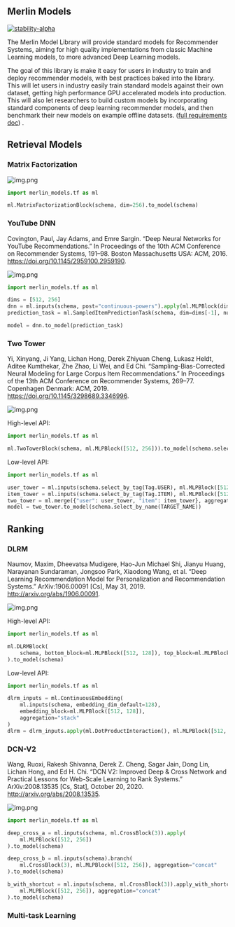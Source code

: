## Merlin Models

[![stability-alpha](https://img.shields.io/badge/stability-alpha-f4d03f.svg)](https://github.com/mkenney/software-guides/blob/master/STABILITY-BADGES.md#alpha)


The Merlin Model Library will provide standard models for Recommender Systems, aiming for high quality implementations
from classic Machine Learning models, to more advanced Deep Learning models.

The goal of this library is make it easy for users in industry to train and deploy recommender models, with best
practices baked into the library. This will let users in industry easily train standard models against their own
dataset, getting high performance GPU accelerated models into production. This will also let researchers to build custom
models by incorporating standard components of deep learning recommender models, and then benchmark their new models on
example offline
datasets. ([full requirements doc](https://docs.google.com/document/d/1fIiDtKW3og85oiw2o4EQTaiBxqBnarBEG8KCY2V6ho8/edit#heading=h.6u157q1g2hrk))
.

## Retrieval Models

### Matrix Factorization

![img.png](docs/img/mf.png)

```python
import merlin_models.tf as ml

ml.MatrixFactorizationBlock(schema, dim=256).to_model(schema)
```

### YouTube DNN

Covington, Paul, Jay Adams, and Emre Sargin. “Deep Neural Networks for YouTube Recommendations.” In Proceedings of the 10th ACM Conference on Recommender Systems, 191–98. Boston Massachusetts USA: ACM, 2016. https://doi.org/10.1145/2959100.2959190.


![img.png](docs/img/youtube-dnn.png)

```python
import merlin_models.tf as ml

dims = [512, 256]
dnn = ml.inputs(schema, post="continuous-powers").apply(ml.MLPBlock(dims))
prediction_task = ml.SampledItemPredictionTask(schema, dim=dims[-1], num_sampled=500)

model = dnn.to_model(prediction_task)
```

### Two Tower

Yi, Xinyang, Ji Yang, Lichan Hong, Derek Zhiyuan Cheng, Lukasz Heldt, Aditee Kumthekar, Zhe Zhao, Li Wei, and Ed Chi.
“Sampling-Bias-Corrected Neural Modeling for Large Corpus Item Recommendations.” In Proceedings of the 13th ACM
Conference on Recommender Systems, 269–77. Copenhagen Denmark: ACM, 2019. https://doi.org/10.1145/3298689.3346996.

![img.png](docs/img/two-tower.png)

High-level API:

```python
import merlin_models.tf as ml

ml.TwoTowerBlock(schema, ml.MLPBlock([512, 256])).to_model(schema.select_by_name(target))
```

Low-level API:

```python
import merlin_models.tf as ml

user_tower = ml.inputs(schema.select_by_tag(Tag.USER), ml.MLPBlock([512, 256]))
item_tower = ml.inputs(schema.select_by_tag(Tag.ITEM), ml.MLPBlock([512, 256]))
two_tower = ml.merge({"user": user_tower, "item": item_tower}, aggregation="cosine")
model = two_tower.to_model(schema.select_by_name(TARGET_NAME))
```

## Ranking

### DLRM

Naumov, Maxim, Dheevatsa Mudigere, Hao-Jun Michael Shi, Jianyu Huang, Narayanan Sundaraman, Jongsoo Park, Xiaodong Wang,
et al. “Deep Learning Recommendation Model for Personalization and Recommendation Systems.” ArXiv:1906.00091 [Cs], May
31, 2019. http://arxiv.org/abs/1906.00091.

![img.png](docs/img/dlrm.png)

High-level API:

```python
import merlin_models.tf as ml

ml.DLRMBlock(
    schema, bottom_block=ml.MLPBlock([512, 128]), top_block=ml.MLPBlock([512, 128])
).to_model(schema)
```

Low-level API:

```python
import merlin_models.tf as ml

dlrm_inputs = ml.ContinuousEmbedding(
    ml.inputs(schema, embedding_dim_default=128),
    embedding_block=ml.MLPBlock([512, 128]), 
    aggregation="stack"
)
dlrm = dlrm_inputs.apply(ml.DotProductInteraction(), ml.MLPBlock([512, 128]))
  ```

### DCN-V2

Wang, Ruoxi, Rakesh Shivanna, Derek Z. Cheng, Sagar Jain, Dong Lin, Lichan Hong, and Ed H. Chi. “DCN V2: Improved Deep &
Cross Network and Practical Lessons for Web-Scale Learning to Rank Systems.” ArXiv:2008.13535 [Cs, Stat], October 20, 2020. http://arxiv.org/abs/2008.13535.

![img.png](docs/img/dcn-v2.png)

```python
import merlin_models.tf as ml

deep_cross_a = ml.inputs(schema, ml.CrossBlock(3)).apply(
    ml.MLPBlock([512, 256])
).to_model(schema)

deep_cross_b = ml.inputs(schema).branch(
    ml.CrossBlock(3), ml.MLPBlock([512, 256]), aggregation="concat"
).to_model(schema)

b_with_shortcut = ml.inputs(schema, ml.CrossBlock(3)).apply_with_shortcut(
    ml.MLPBlock([512, 256]), aggregation="concat"
).to_model(schema)
```

### Multi-task Learning

